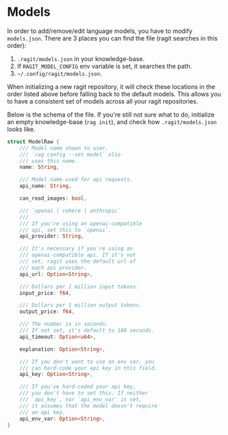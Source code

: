 # Models

In order to add/remove/edit language models, you have to modify `models.json`. There are 3 places you can find the file (ragit searches in this order):

1. `.ragit/models.json` in your knowledge-base.
2. If `RAGIT_MODEL_CONFIG` env variable is set, it searches the path.
3. `~/.config/ragit/models.json`.

When initializing a new ragit repository, it will check these locations in the order listed above before falling back to the default models. This allows you to have a consistent set of models across all your ragit repositories.

Below is the schema of the file. If you're still not sure what to do, initialize an empty knowledge-base (`rag init`), and check how `.ragit/models.json` looks like.

```rust
struct ModelRaw {
    /// Model name shown to user.
    /// `rag config --set model` also
    /// uses this name.
    name: String,

    /// Model name used for api requests.
    api_name: String,

    can_read_images: bool,

    /// `openai | cohere | anthropic`
    ///
    /// If you're using an openai-compatible
    /// api, set this to `openai`.
    api_provider: String,

    /// It's necessary if you're using an
    /// openai-compatible api. If it's not
    /// set, ragit uses the default url of
    /// each api provider.
    api_url: Option<String>,

    /// Dollars per 1 million input tokens.
    input_price: f64,

    /// Dollars per 1 million output tokens.
    output_price: f64,

    /// The number is in seconds.
    /// If not set, it's default to 180 seconds.
    api_timeout: Option<u64>,

    explanation: Option<String>,

    /// If you don't want to use an env var, you
    /// can hard-code your api key in this field.
    api_key: Option<String>,

    /// If you've hard-coded your api key,
    /// you don't have to set this. If neither
    /// `api_key`, nor `api_env_var` is set,
    /// it assumes that the model doesn't require
    /// an api key.
    api_env_var: Option<String>,
}
```
